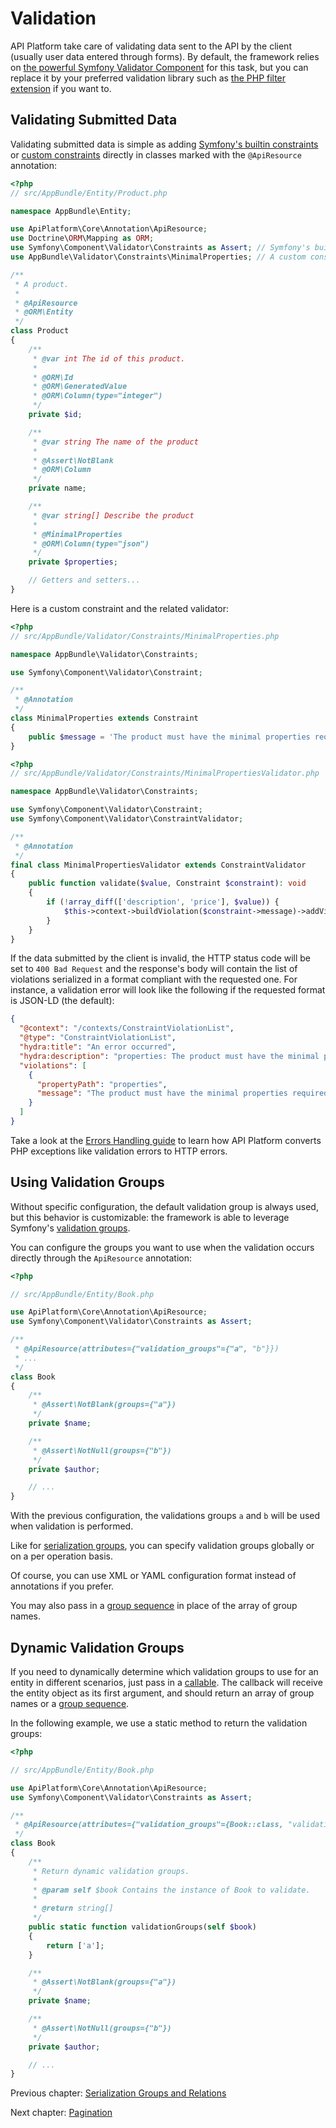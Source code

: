 # Validation

API Platform take care of validating data sent to the API by the client (usually user data entered through forms).
By default, the framework relies on [the powerful Symfony Validator Component](http://symfony.com/doc/current/validation.html)
for this task, but you can replace it by your preferred validation library such as [the PHP filter extension](http://php.net/manual/en/intro.filter.php)
if you want to.

## Validating Submitted Data

Validating submitted data is simple as adding [Symfony's builtin constraints](http://symfony.com/doc/current/reference/constraints.html)
or [custom constraints](http://symfony.com/doc/current/validation/custom_constraint.html) directly in classes marked with
the `@ApiResource` annotation:

```php
<?php
// src/AppBundle/Entity/Product.php

namespace AppBundle\Entity;

use ApiPlatform\Core\Annotation\ApiResource;
use Doctrine\ORM\Mapping as ORM;
use Symfony\Component\Validator\Constraints as Assert; // Symfony's builtin constraints
use AppBundle\Validator\Constraints\MinimalProperties; // A custom constraint

/**
 * A product.
 *
 * @ApiResource
 * @ORM\Entity
 */
class Product
{
    /**
     * @var int The id of this product.
     *
     * @ORM\Id
     * @ORM\GeneratedValue
     * @ORM\Column(type="integer")
     */
    private $id;

    /**
     * @var string The name of the product
     *
     * @Assert\NotBlank
     * @ORM\Column
     */
    private name;

    /**
     * @var string[] Describe the product
     *
     * @MinimalProperties
     * @ORM\Column(type="json")
     */
    private $properties;

    // Getters and setters...
}
```

Here is a custom constraint and the related validator:

```php
<?php
// src/AppBundle/Validator/Constraints/MinimalProperties.php

namespace AppBundle\Validator\Constraints;

use Symfony\Component\Validator\Constraint;

/**
 * @Annotation
 */
class MinimalProperties extends Constraint
{
    public $message = 'The product must have the minimal properties required ("description", "price")';
}
```

```php
<?php
// src/AppBundle/Validator/Constraints/MinimalPropertiesValidator.php

namespace AppBundle\Validator\Constraints;

use Symfony\Component\Validator\Constraint;
use Symfony\Component\Validator\ConstraintValidator;

/**
 * @Annotation
 */
final class MinimalPropertiesValidator extends ConstraintValidator
{
    public function validate($value, Constraint $constraint): void
    {
        if (!array_diff(['description', 'price'], $value)) {
            $this->context->buildViolation($constraint->message)->addViolation();
        }
    }
}
```

If the data submitted by the client is invalid, the HTTP status code will be set to `400 Bad Request` and the response's
body will contain the list of violations serialized in a format compliant with the requested one. For instance, a validation
error will look like the following if the requested format is JSON-LD (the default):

```json
{
  "@context": "/contexts/ConstraintViolationList",
  "@type": "ConstraintViolationList",
  "hydra:title": "An error occurred",
  "hydra:description": "properties: The product must have the minimal properties required (\"description\", \"price\")",
  "violations": [
    {
      "propertyPath": "properties",
      "message": "The product must have the minimal properties required (\"description\", \"price\")"
    }
  ]
}
```

Take a look at the [Errors Handling guide](errors.md) to learn how API Platform converts PHP exceptions like validation
errors to HTTP errors.

## Using Validation Groups

Without specific configuration, the default validation group is always used, but this behavior is customizable: the framework
is able to leverage Symfony's [validation groups](http://symfony.com/doc/current/book/validation.html#validation-groups).

You can configure the groups you want to use when the validation occurs directly through the `ApiResource` annotation:

```php
<?php

// src/AppBundle/Entity/Book.php

use ApiPlatform\Core\Annotation\ApiResource;
use Symfony\Component\Validator\Constraints as Assert;

/**
 * @ApiResource(attributes={"validation_groups"={"a", "b"}})
 * ...
 */
class Book
{
    /**
     * @Assert\NotBlank(groups={"a"})
     */
    private $name;

    /**
     * @Assert\NotNull(groups={"b"})
     */
    private $author;

    // ...
}
```

With the previous configuration, the validations groups `a` and `b` will be used when validation is performed.

Like for [serialization groups](serialization-groups-and-relations.md#using-different-serialization-groups-per-operation),
you can specify validation groups globally or on a per operation basis.

Of course, you can use XML or YAML configuration format instead of annotations if you prefer.

You may also pass in a [group sequence](http://symfony.com/doc/current/validation/sequence_provider.html) in place of
the array of group names.

## Dynamic Validation Groups

If you need to dynamically determine which validation groups to use for an entity in different scenarios, just pass in a
[callable](http://php.net/manual/en/language.types.callable.php). The callback will receive the entity object as its first
argument, and should return an array of group names or a [group sequence](http://symfony.com/doc/current/validation/sequence_provider.html).

In the following example, we use a static method to return the validation groups:

```php
<?php

// src/AppBundle/Entity/Book.php

use ApiPlatform\Core\Annotation\ApiResource;
use Symfony\Component\Validator\Constraints as Assert;

/**
 * @ApiResource(attributes={"validation_groups"={Book::class, "validationGroups"}})
 */
class Book
{
    /**
     * Return dynamic validation groups.
     *
     * @param self $book Contains the instance of Book to validate.
     *
     * @return string[]
     */
    public static function validationGroups(self $book)
    {
        return ['a'];
    }

    /**
     * @Assert\NotBlank(groups={"a"})
     */
    private $name;

    /**
     * @Assert\NotNull(groups={"b"})
     */
    private $author;

    // ...
}
```

Previous chapter: [Serialization Groups and Relations](serialization-groups-and-relations.md)

Next chapter: [Pagination](pagination.md)
